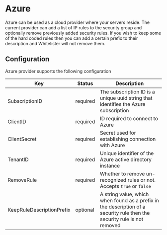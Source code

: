 # Azure

Azure can be used as a cloud provider where your servers reside. The current provider can add a list of IP rules to the security group and optionally remove previously added security rules. If you wish to keep some of the hard coded rules then you can add a certain prefix to their description and Whitelister will not remove them.

## Configuration

Azure provider supports the following configuration

|Key       |Status  |Description|
|----------|--------|-----------|
|SubscriptionID   |required|The subscription ID is a unique uuid string that identifies the Azure subscription|
|ClientID    |required|ID required to connect to Azure|
|ClientSecret    |required|Secret used for establishing connection with Azure|
|TenantID    |required|Unique identifier of the Azure active directory instance|
|RemoveRule|required|Whether to remove un-recognized rules or not. Accepts `true` or `false`|
|KeepRuleDescriptionPrefix|optional|A string value, which when found as a prefix in the description of a security rule then the security rule is not removed|